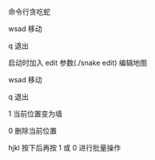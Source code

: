 命令行贪吃蛇

wsad 移动

q 退出


启动时加入 edit 参数(./snake edit) 编辑地图

wsad 移动

q 退出

1 当前位置变为墙

0 删除当前位置

hjkl 按下后再按 1 或 0 进行批量操作
